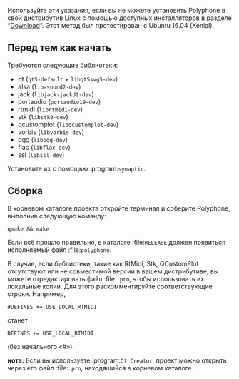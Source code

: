 Используйте эти указания, если вы не можете установить Polyphone в свой дистрибутив Linux с помощью доступных инсталляторов в разделе “[Download](https://www.polyphone-soundfonts.com/en/download)”.
Этот метод был протестирован с Ubuntu 16.04 (Xenial).


## Перед тем как начать


Требуются следующие библиотеки:

* qt (``qt5-default`` + ``libqt5svg5-dev``)
* alsa (``libasound2-dev``)
* jack (``libjack-jackd2-dev``)
* portaudio (``portaudio19-dev``)
* rtmidi (``librtmidi-dev``)
* stk (``libstk0-dev``)
* qcustomplot (``libqcustomplot-dev``)
* vorbis (``libvorbis-dev``)
* ogg (``libogg-dev``)
* flac (``libflac-dev``)
* ssl (``libssl-dev``)

Установите их с помощью :program:`synaptic`.


## Сборка


В корневом каталоге проекта откройте терминал и соберите Polyphone, выполнив следующую команду:

```
qmake && make
```

Если всё прошло правильно, в каталоге :file:`RELEASE` должен появиться исполняемый файл :file:`polyphone`.

В случае, если библиотеки, такие как RtMidi, Stk, QCustomPlot отсутствуют или не совместимой версии в вашем дистрибутиве, вы можете отредактировать файл :file:`.pro`, чтобы использовать их локальные копии.
Для этого раскомментируйте соответствующие строки. Например,

```
#DEFINES += USE_LOCAL_RTMIDI
```

станет

```
DEFINES += USE_LOCAL_RTMIDI
```

(без начального «#»).

**нота:** Если вы используете :program:`Qt Creator`, проект можно открыть через его файл :file:`.pro`, находящийся в корневом каталоге.